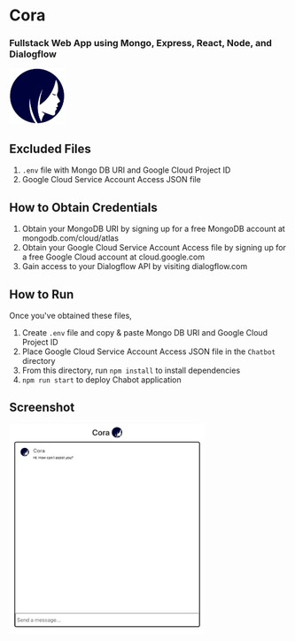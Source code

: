 # Cora #
### Fullstack Web App using Mongo, Express, React, Node, and Dialogflow ###

<img src="client/src/logo.jpg" width="100" height="100">

## Excluded Files ##
1. `.env` file with Mongo DB URI and Google Cloud Project ID
2. Google Cloud Service Account Access JSON file

## How to Obtain Credentials ##
1. Obtain your MongoDB URI by signing up for a free MongoDB account at mongodb.com/cloud/atlas
2. Obtain your Google Cloud Service Account Access file by signing up for a free Google Cloud account at cloud.google.com
3. Gain access to your Dialogflow API by visiting dialogflow.com

## How to Run ##
Once you've obtained these files,
1. Create `.env` file and copy & paste Mongo DB URI and Google Cloud Project ID
2. Place Google Cloud Service Account Access JSON file in the `Chatbot` directory
3. From this directory, run `npm install` to install dependencies
4. `npm run start` to deploy Chabot application

## Screenshot ##

<img src="Screenshot.jpg" width=70%>
